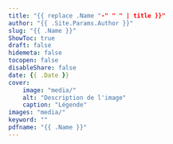 ```yaml
---
title: "{{ replace .Name "-" " " | title }}"
author: "{{ .Site.Params.Author }}"
slug: "{{ .Name }}"
ShowToc: true
draft: false
hidemeta: false
tocopen: false
disableShare: false
date: {{ .Date }}
cover:
    image: "media/"
    alt: "Description de l'image"
    caption: "Légende"
images: "media/"
keyword: ""
pdfname: "{{ .Name }}"
---
```


<!--more-->
